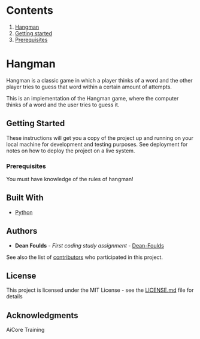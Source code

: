 # Contents
1. [Hangman](#hangman)
2. [Getting started](#gettingstarted)
3. [Prerequisites](#prerequisites)

# Hangman <a name="hangman"></a>
Hangman is a classic game in which a player thinks of a word and the other player tries to guess that word within a certain amount of attempts.

This is an implementation of the Hangman game, where the computer thinks of a word and the user tries to guess it. 


## Getting Started <a name="gettingstarted"></a>

These instructions will get you a copy of the project up and running on your local machine for development and testing purposes. See deployment for notes on how to deploy the project on a live system.

### Prerequisites <a name="prerequisites"></a>

You must have knowledge of the rules of hangman!

## Built With

* [Python](https://www.python.org/)

## Authors

* **Dean Foulds** - *First coding study assignment* - [Dean-Foulds](https://github.com/Dean-Foulds)

See also the list of [contributors](https://github.com/your/project/contributors) who participated in this project.

## License

This project is licensed under the MIT License - see the [LICENSE.md](LICENSE.md) file for details

## Acknowledgments

AiCore Training

